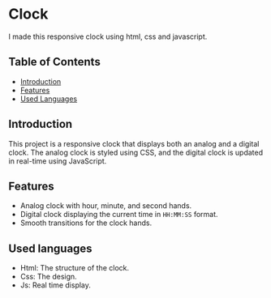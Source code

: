 # Clock
I made this responsive clock using html, css and javascript.

## Table of Contents

- [Introduction](#introduction)
- [Features](#features)
- [Used Languages](#Used_Languages)

## Introduction

This project is a responsive clock that displays both an analog and a digital clock. The analog clock is styled using CSS, and the digital clock is updated in real-time using JavaScript.

## Features

- Analog clock with hour, minute, and second hands.
- Digital clock displaying the current time in `HH:MM:SS` format.
- Smooth transitions for the clock hands.

## Used languages
- Html: The structure of the clock.
- Css: The design.
- Js: Real time display.
